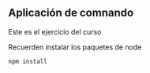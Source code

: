 ## Aplicación de comnando

Este es el ejercicio del curso

Recuerden instalar los paquetes de node

```
npm install
```